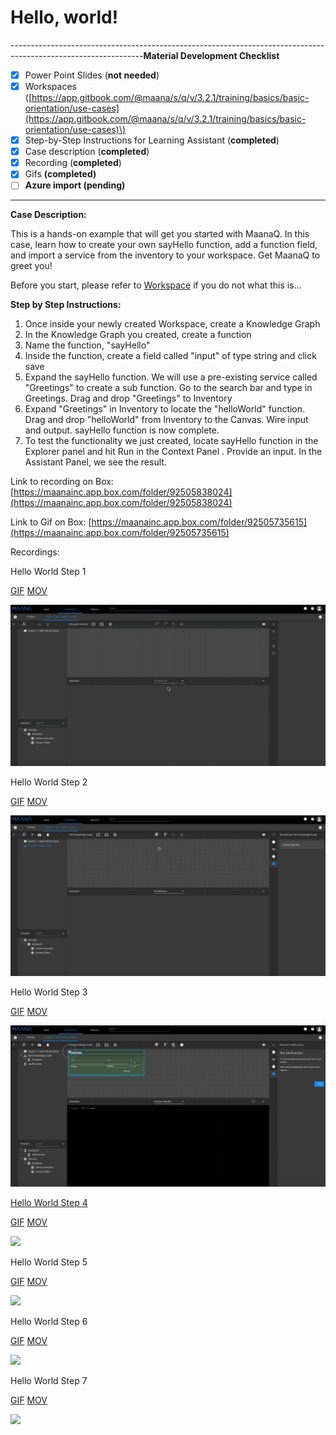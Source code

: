 # Hello, world!

---------------------------------------------------------------------------------------------------------------**Material Development Checklist**

* [x] Power Point Slides \(**not needed**\)
* [x] Workspaces \([https://app.gitbook.com/@maana/s/q/v/3.2.1/training/basics/basic-orientation/use-cases](https://app.gitbook.com/@maana/s/q/v/3.2.1/training/basics/basic-orientation/use-cases)\)
* [x] Step-by-Step Instructions for Learning Assistant \(**completed**\)
* [x] Case description \(**completed**\)
* [x] Recording \(**completed**\)
* [x] Gifs **\(completed\)**
* [ ] **Azure import \(pending\)**

---------------------------------------------------------------------------------------------------------------

**Case Description:**

This is a hands-on example that will get you started with MaanaQ. In this case, learn how to create your own sayHello function, add a function field, and import a service from the inventory to your workspace. Get MaanaQ to greet you!

Before you start, please refer to [Workspace](../../product-guide/getting-started-with-maana/workspaces/#what-is-a-workspace) if you do not what this is... 

**Step by Step Instructions:**

1. Once inside your newly created Workspace, create a Knowledge Graph
2. In the Knowledge Graph you created, create a function
3. Name the function, "sayHello"
4. Inside the function, create a field called "input" of type string and click save
5. Expand the sayHello function. We will use a pre-existing service called "Greetings" to create a sub function. Go to the search bar and type in Greetings. Drag and drop "Greetings" to Inventory
6. Expand "Greetings" in Inventory to locate the "helloWorld" function. Drag and drop "helloWorld" from Inventory to the Canvas. Wire input and output. sayHello function is now complete.
7. To test the functionality we just created, locate sayHello function in the Explorer panel and hit Run in the Context Panel . Provide an input. In the Assistant Panel, we see the result.

Link to recording on Box: [https://maanainc.app.box.com/folder/92505838024](https://maanainc.app.box.com/folder/92505838024)

Link to Gif on Box: [https://maanainc.app.box.com/folder/92505735615](https://maanainc.app.box.com/folder/92505735615)

Recordings:

Hello World Step 1

[GIF](https://maanaimages.blob.core.windows.net/maana-q-documentation/QTraining_videos/HelloWorld_gifs/HelloWorld_Step7.gif)   [MOV](https://maanaimages.blob.core.windows.net/maana-q-documentation/QTraining_videos/HelloWorld_movc/HelloWorld_Step1.mov)

![](../../.gitbook/assets/helloworld_step1.gif)

Hello World Step 2

[GIF](https://maanaimages.blob.core.windows.net/maana-q-documentation/QTraining_videos/HelloWorld_gifs/HelloWorld_Step2.gif) [MOV](https://maanaimages.blob.core.windows.net/maana-q-documentation/QTraining_videos/HelloWorld_movc/HelloWorld_Step2.mov)

![](../../.gitbook/assets/helloworld_step2.gif)

Hello World Step 3

[GIF](https://maanaimages.blob.core.windows.net/maana-q-documentation/QTraining_videos/HelloWorld_gifs/HelloWorld_Step3.gif) [MOV](https://maanaimages.blob.core.windows.net/maana-q-documentation/QTraining_videos/HelloWorld_movc/HelloWorld_Step3.mov)

![](../../.gitbook/assets/helloworld_step3.gif)

[Hello World Step 4](https://maanaimages.blob.core.windows.net/maana-q-documentation/QTraining_videos/HelloWorld_gifs/HelloWorld_Step4.gif)

[GIF](https://maanaimages.blob.core.windows.net/maana-q-documentation/QTraining_videos/HelloWorld_gifs/HelloWorld_Step4.gif) [MOV](https://maanaimages.blob.core.windows.net/maana-q-documentation/QTraining_videos/HelloWorld_movc/HelloWorld_Step4.mov)

![](../../.gitbook/assets/helloworld_step4.gif)

Hello World Step 5

[GIF](https://maanaimages.blob.core.windows.net/maana-q-documentation/QTraining_videos/HelloWorld_gifs/HelloWorld_Step5.gif) [MOV](https://maanaimages.blob.core.windows.net/maana-q-documentation/QTraining_videos/HelloWorld_movc/HelloWorld_Step5.mov)

![](../../.gitbook/assets/helloworld_step5.gif)

Hello World Step 6

[GIF](https://maanaimages.blob.core.windows.net/maana-q-documentation/QTraining_videos/HelloWorld_gifs/HelloWorld_Step6.gif) [MOV](https://maanaimages.blob.core.windows.net/maana-q-documentation/QTraining_videos/HelloWorld_movc/HelloWorld_Step6.mov)

![](../../.gitbook/assets/helloworld_step6.gif)



Hello World Step 7

[GIF](https://maanaimages.blob.core.windows.net/maana-q-documentation/QTraining_videos/HelloWorld_gifs/HelloWorld_Step7.gif) [MOV](https://maanaimages.blob.core.windows.net/maana-q-documentation/QTraining_videos/HelloWorld_movc/HelloWorld_Step7.mov)

![](../../.gitbook/assets/helloworld_step7.gif)

